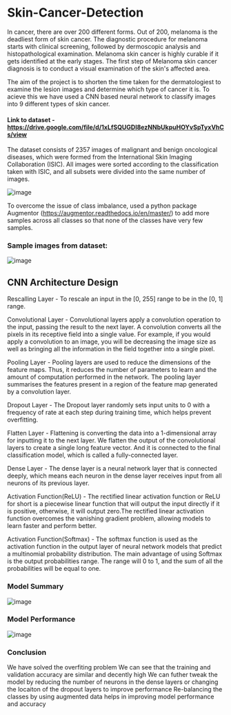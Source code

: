 # Skin-Cancer-Detection
In cancer, there are over 200 different forms. Out of 200, melanoma is the deadliest form of skin cancer. The diagnostic procedure for melanoma starts with clinical screening, followed by dermoscopic analysis and histopathological examination. Melanoma skin cancer is highly curable if it gets identified at the early stages. The first step of Melanoma skin cancer diagnosis is to conduct a visual examination of the skin's affected area.

The aim of the project is to shorten the time taken for the dermatologiest to examine the lesion images and determine which type of cancer it is. To acieve this we have used a CNN based neural network to classify images into 9 different types of skin cancer.

#### Link to dataset - https://drive.google.com/file/d/1xLfSQUGDl8ezNNbUkpuHOYvSpTyxVhCs/view

The dataset consists of 2357 images of malignant and benign oncological diseases, which were formed from the International Skin Imaging Collaboration (ISIC). 
All images were sorted according to the classification taken with ISIC, and all subsets were divided into the same number of images.

![image](https://user-images.githubusercontent.com/104120966/237009281-d17a25eb-af50-410d-98f7-0ae6e9ef6324.png)

To overcome the issue of class imbalance, used a python package Augmentor (https://augmentor.readthedocs.io/en/master/) to add more samples across all classes so that none of the classes have very few samples.

### Sample images from dataset:
![image](https://user-images.githubusercontent.com/104120966/237009489-911b98fd-c3cd-4853-9dae-b4edb5ae4c24.png)


## CNN Architecture Design

Rescalling Layer - To rescale an input in the [0, 255] range to be in the [0, 1] range.

Convolutional Layer - Convolutional layers apply a convolution operation to the input, passing the result to the next layer. A convolution converts all the pixels in its receptive field into a single value. For example, if you would apply a convolution to an image, you will be decreasing the image size as well as bringing all the information in the field together into a single pixel.

Pooling Layer - Pooling layers are used to reduce the dimensions of the feature maps. Thus, it reduces the number of parameters to learn and the amount of computation performed in the network. The pooling layer summarises the features present in a region of the feature map generated by a convolution layer.

Dropout Layer - The Dropout layer randomly sets input units to 0 with a frequency of rate at each step during training time, which helps prevent overfitting.

Flatten Layer - Flattening is converting the data into a 1-dimensional array for inputting it to the next layer. We flatten the output of the convolutional layers to create a single long feature vector. And it is connected to the final classification model, which is called a fully-connected layer.

Dense Layer - The dense layer is a neural network layer that is connected deeply, which means each neuron in the dense layer receives input from all neurons of its previous layer.

Activation Function(ReLU) - The rectified linear activation function or ReLU for short is a piecewise linear function that will output the input directly if it is positive, otherwise, it will output zero.The rectified linear activation function overcomes the vanishing gradient problem, allowing models to learn faster and perform better.

Activation Function(Softmax) - The softmax function is used as the activation function in the output layer of neural network models that predict a multinomial probability distribution. The main advantage of using Softmax is the output probabilities range. The range will 0 to 1, and the sum of all the probabilities will be equal to one.

### Model Summary
![image](https://user-images.githubusercontent.com/104120966/237009579-797c272a-ee06-484e-bf73-c7fcf4467e75.png)

### Model Performance
![image](https://user-images.githubusercontent.com/104120966/237009689-0f6a38c0-e7e2-4423-97fe-ad688a435118.png)
 
### Conclusion
We have solved the overfiting problem
We can see that the training and validation accuracy are similar and decently high
We can futher tweak the model by reducing the number of neurons in the dense layers or changing the locaiton of the dropout layers to improve performance
Re-balancing the classes by using augmented data helps in improving model performance and accuracy
